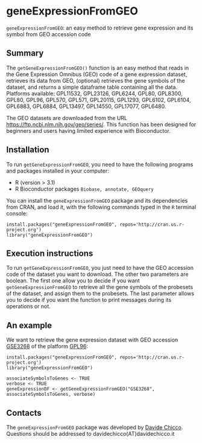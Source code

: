 # geneExpressionFromGEO #

`geneExpressionFromGEO`: an easy method to retrieve gene expression and its symbol from GEO accession code

## Summary ##

The `getGeneExpressionFromGEO()` function is an easy method that reads in the Gene Expression Omnibus (GEO) code of a gene expression dataset, retrieves its data from GEO, (optional) retrieves the gene symbols of the dataset, and returns a simple dataframe table containing all the data. Platforms available: GPL11532, GPL23126, GPL6244, GPL80, GPL8300, GPL80, GPL96, GPL570, GPL571, GPL20115, GPL1293,  GPL6102, GPL6104, GPL6883, GPL6884, GPL13497, GPL14550, GPL17077, GPL6480. 

The GEO datasets are downloaded from the URL <https://ftp.ncbi.nlm.nih.gov/geo/series/>.
This function has been designed for beginners and users having limited experience with Bioconductor.

## Installation ##

To run `getGeneExpressionFromGEO`, you need to have the following programs and packages installed in your computer:

* R (version > 3.1)
* R Bioconductor packages `Biobase, annotate, GEOquery`

You can install the `geneExpressionFromGEO` package and its dependencies from CRAN, and load it, with the following commands typed in the `R` terminal console:

    install.packages("geneExpressionFromGEO", repos='http://cran.us.r-project.org')
    library("geneExpressionFromGEO")

## Execution instructions ##

To run `getGeneExpressionFromGEO`, you just need to have the GEO accession code of the dataset you want to download.
The other two parameters are boolean. The first one allow you to decide if you want `getGeneExpressionFromGEO` to retrieve all the gene symbols of the probesets of the dataset, and assign them to the probesets.
The last parameter allows you to decide if you want the function to print messages during its operations or not.

## An example ##

We want to retrieve the gene expression dataset with GEO accession [GSE3268](https://www.ncbi.nlm.nih.gov/geo/query/acc.cgi?acc=GSE3268)  of the platform [GPL96](https://www.ncbi.nlm.nih.gov/geo/query/acc.cgi?acc=GPL96):

    install.packages("geneExpressionFromGEO", repos='http://cran.us.r-project.org')
    library("geneExpressionFromGEO")
    
    associateSymbolsToGenes <- TRUE
    verbose <- TRUE
    geneExpressionDF <- getGeneExpressionFromGEO("GSE3268",  associateSymbolsToGenes, verbose)
    
## Contacts ##

The `geneExpressionFromGEO` package was developed by [Davide Chicco](https://www.DavideChicco.it). Questions should be
addressed to davidechicco(AT)davidechicco.it

